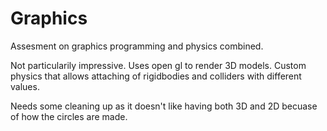 # Graphics

Assesment on graphics programming and physics combined.

Not particularily impressive.
Uses open gl to render 3D models.
Custom physics that allows attaching of rigidbodies and colliders with different values.

Needs some cleaning up as it doesn't like having both 3D and 2D becuase of how the circles are made.
